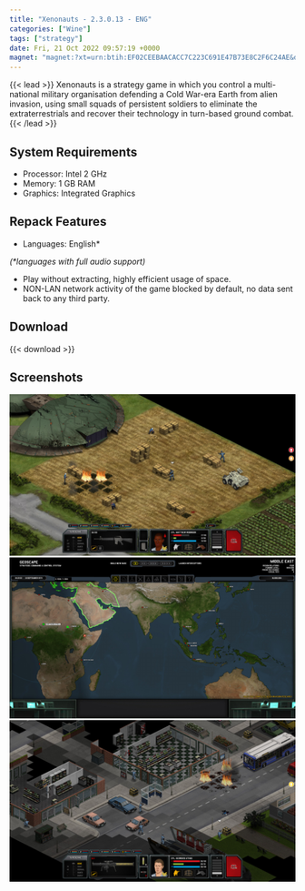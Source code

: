 ```yaml
---
title: "Xenonauts - 2.3.0.13 - ENG"
categories: ["Wine"]
tags: ["strategy"]
date: Fri, 21 Oct 2022 09:57:19 +0000
magnet: "magnet:?xt=urn:btih:EF02CEEBAACACC7C223C691E47B73E8C2F6C24AE&dn=Xenonauts+-+2.3.0.13+-+ENG+-+GNU%2FLinux+Wine+-+jc141&tr=udp%3A%2F%2Ftracker.opentrackr.org%3A1337%2Fannounce&tr=udp%3A%2F%2F9.rarbg.com%3A2810%2Fannounce&tr=udp%3A%2F%2Ftracker.openbittorrent.com%3A6969%2Fannounce&tr=http%3A%2F%2Ftracker.openbittorrent.com%3A80%2Fannounce&tr=udp%3A%2F%2Ftracker.torrent.eu.org%3A451%2Fannounce&tr=udp%3A%2F%2Fopentracker.i2p.rocks%3A6969%2Fannounce&tr=https%3A%2F%2Fopentracker.i2p.rocks%3A443%2Fannounce&tr=udp%3A%2F%2Fopen.stealth.si%3A80%2Fannounce&tr=udp%3A%2F%2Fvibe.sleepyinternetfun.xyz%3A1738%2Fannounce&tr=udp%3A%2F%2Ftracker1.bt.moack.co.kr%3A80%2Fannounce&tr=udp%3A%2F%2Ftracker.zemoj.com%3A6969%2Fannounce&tr=udp%3A%2F%2Ftracker.tiny-vps.com%3A6969%2Fannounce&tr=udp%3A%2F%2Ftracker.theoks.net%3A6969%2Fannounce&tr=udp%3A%2F%2Ftracker.swateam.org.uk%3A2710%2Fannounce&tr=udp%3A%2F%2Ftracker.opentrackr.org%3A1337%2Fannounce&tr=http%3A%2F%2Ftracker.openbittorrent.com%3A80%2Fannounce&tr=udp%3A%2F%2Fopentracker.i2p.rocks%3A6969%2Fannounce&tr=udp%3A%2F%2Ftracker.internetwarriors.net%3A1337%2Fannounce&tr=udp%3A%2F%2Ftracker.leechers-paradise.org%3A6969%2Fannounce&tr=udp%3A%2F%2Fcoppersurfer.tk%3A6969%2Fannounce&tr=udp%3A%2F%2Ftracker.zer0day.to%3A1337%2Fannounce"
---
```


{{< lead >}}
Xenonauts is a strategy game in which you control a multi-national military organisation defending a Cold War-era Earth from alien invasion, using small squads of persistent soldiers to eliminate the extraterrestrials and recover their technology in turn-based ground combat.
{{< /lead >}}

## System Requirements
- Processor: Intel 2 GHz
- Memory: 1 GB RAM
- Graphics: Integrated Graphics

## Repack Features
- Languages: English\*

_(\*languages with full audio support)_

- Play without extracting, highly efficient usage of space.
- NON-LAN network activity of the game blocked by default, no data sent back to any third party.

## Download
{{< download >}}

## Screenshots
![screenshot 1](screenshot1.jpg)
![screenshot 2](screenshot2.jpg)
![screenshot 3](screenshot3.jpg)
